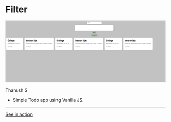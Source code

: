 #   Filter

![screenshot](./screenshot/Screenshot.png)

Thanush S

-   Simple Todo app using Vanilla JS.

---

[See in action](https://thanushsiva.github.io/Todo-JS)